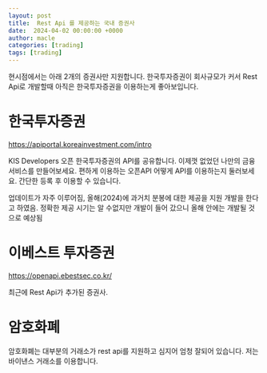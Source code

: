 ```yaml
---
layout: post
title:  Rest Api 를 제공하는 국내 증권사
date:  2024-04-02 00:00:00 +0000
author: macle
categories: [trading]
tags: [trading]
---
```


현시점에서는 아래 2개의 증권사만 지원합니다. 한국투자증권이 회사규모가 커서 Rest Api로 개발할때 아직은 한국투자증권을 이용하는게 좋아보입니다.


# 한국투자증권

https://apiportal.koreainvestment.com/intro

KIS Developers 오픈 한국투자증권의 API를 공유합니다. 이제껏 없었던 나만의 금융 서비스를 만들어보세요. 편하게 이용하는 오픈API 어떻게 API를 이용하는지 둘러보세요. 간단한 등록 후 이용할 수 있습니다.

업데이트가 자주 이루어짐, 올해(2024)에 과거치 분봉에 대한 제공을 지원 개발을 한다고 하였음. 정확한 제공 시기는 알 수없지만 개발이 들어 갔으니 올해 안에는 개발될 것으로 예상됨 


# 이베스트 투자증권

https://openapi.ebestsec.co.kr/


최근에 Rest Api가 추가된 증권사.

# 암호화폐

암호화폐는 대부분의 거래소가 rest api를 지원하고 심지어 엄청 잘되어 있습니다. 저는 바이낸스 거래소를 이용합니다.